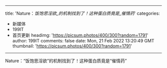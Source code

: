 
---
title: 'Nature：_饭饱思淫欲_的机制找到了！这种蛋白质竟是_催情药_'
categories: 
 - 新媒体
 - 199IT
 - 首页更新
headimg: 'https://picsum.photos/400/300?random=1791'
author: 199IT
comments: false
date: Mon, 21 Feb 2022 13:20:49 GMT
thumbnail: 'https://picsum.photos/400/300?random=1791'
---

<div>   
Nature：“饭饱思淫欲”的机制找到了！这种蛋白质竟是“催情药”  
</div>
            